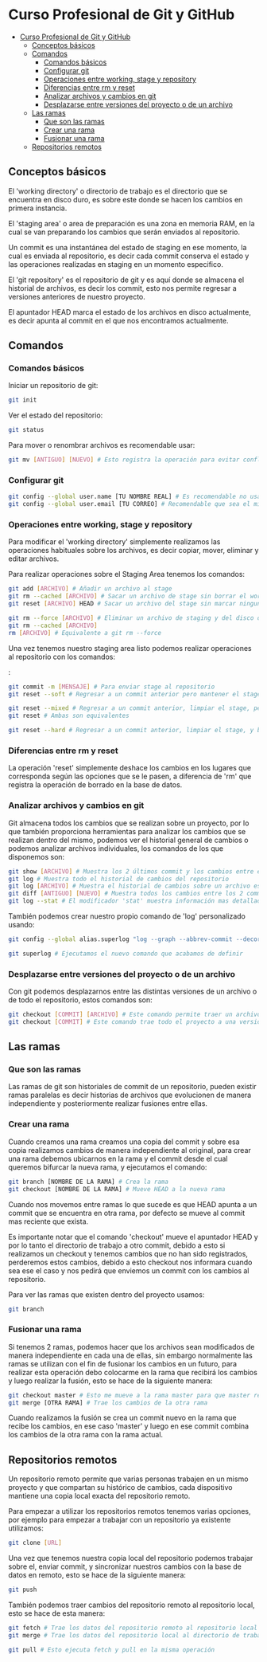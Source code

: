 # Curso Profesional de Git y GitHub

- [Curso Profesional de Git y GitHub](#curso-profesional-de-git-y-github)
  - [Conceptos básicos](#conceptos-básicos)
  - [Comandos](#comandos)
    - [Comandos básicos](#comandos-básicos)
    - [Configurar git](#configurar-git)
    - [Operaciones entre working, stage y repository](#operaciones-entre-working-stage-y-repository)
    - [Diferencias entre rm y reset](#diferencias-entre-rm-y-reset)
    - [Analizar archivos y cambios en git](#analizar-archivos-y-cambios-en-git)
    - [Desplazarse entre versiones del proyecto o de un archivo](#desplazarse-entre-versiones-del-proyecto-o-de-un-archivo)
  - [Las ramas](#las-ramas)
    - [Que son las ramas](#que-son-las-ramas)
    - [Crear una rama](#crear-una-rama)
    - [Fusionar una rama](#fusionar-una-rama)
  - [Repositorios remotos](#repositorios-remotos)

## Conceptos básicos

El 'working directory' o directorio de trabajo es el directorio que se encuentra
en disco duro, es sobre este donde se hacen los cambios en primera instancia.

El 'staging area' o area de preparación es una zona en memoria RAM, en la cual se
van preparando los cambios que serán enviados al repositorio.

Un commit es una instantánea del estado de staging en ese momento, la cual es
enviada al repositorio, es decir cada commit conserva el estado y las operaciones
realizadas en staging en un momento especifico.

El 'git repository' es el repositorio de git y es aquí donde se almacena el
historial de archivos, es decir los commit, esto nos permite regresar a versiones
anteriores de nuestro proyecto.

El apuntador HEAD marca el estado de los archivos en disco actualmente, es decir
apunta al commit en el que nos encontramos actualmente.

## Comandos

### Comandos básicos

Iniciar un repositorio de git:

```bash
git init
```

Ver el estado del repositorio:

```bash
git status
```

Para mover o renombrar archivos es recomendable usar:

```bash
git mv [ANTIGUO] [NUEVO] # Esto registra la operación para evitar conflictos
```

### Configurar git

```bash
git config --global user.name [TU NOMBRE REAL] # Es recomendable no usar el nickname
git config --global user.email [TU CORREO] # Recomendable que sea el mismo que tienes en github
```

### Operaciones entre working, stage y repository

Para modificar el 'working directory' simplemente realizamos las operaciones
habituales sobre los archivos, es decir copiar, mover, eliminar y editar archivos.

Para realizar operaciones sobre el Staging Area tenemos los comandos:

```bash
git add [ARCHIVO] # Añadir un archivo al stage
git rm --cached [ARCHIVO] # Sacar un archivo de stage sin borrar el working directory
git reset [ARCHIVO] HEAD # Sacar un archivo del stage sin marcar ninguna operación de borrado

git rm --force [ARCHIVO] # Eliminar un archivo de staging y del disco duro
git rm --cached [ARCHIVO]
rm [ARCHIVO] # Equivalente a git rm --force
```

Una vez tenemos nuestro staging area listo podemos realizar operaciones al
repositorio con los comandos: 

:

```bash
git commit -m [MENSAJE] # Para enviar stage al repositorio
git reset --soft # Regresar a un commit anterior pero mantener el stage

git reset --mixed # Regresar a un commit anterior, limpiar el stage, pero mantener el working directory
git reset # Ambas son equivalentes

git reset --hard # Regresar a un commit anterior, limpiar el stage, y borrar el working directory
```

### Diferencias entre rm y reset

La operación 'reset' simplemente deshace los cambios en los lugares que
corresponda según las opciones que se le pasen, a diferencia de 'rm' que registra
la operación de borrado en la base de datos.

### Analizar archivos y cambios en git

Git almacena todos los cambios que se realizan sobre un proyecto, por lo que
también proporciona herramientas para analizar los cambios que se realizan dentro
del mismo, podemos ver el historial general de cambios o podemos analizar
archivos individuales, los comandos de los que disponemos son:

```bash
git show [ARCHIVO] # Muestra los 2 últimos commit y los cambios entre ellos
git log # Muestra todo el historial de cambios del repositorio
git log [ARCHIVO] # Muestra el historial de cambios sobre un archivo especifico.
git diff [ANTIGUO] [NUEVO] # Muestra todos los cambios entre los 2 commit, es importante el orden
git log --stat # El modificador 'stat' muestra información mas detallada de los cambios
```

También podemos crear nuestro propio comando de 'log' personalizado usando:

```bash
git config --global alias.superlog "log --graph --abbrev-commit --decorate --date=relative --format=format:'%C(bold blue)%h%C(reset) - %C(bold green)(%ar)%C(reset) %C(white)%s%C(reset) %C(dim white)- %an%C(reset)%C(bold yellow)%d%C(reset)' --all"

git superlog # Ejecutamos el nuevo comando que acabamos de definir
```

### Desplazarse entre versiones del proyecto o de un archivo

Con git podemos desplazarnos entre las distintas versiones de un archivo o de
todo el repositorio, estos comandos son:

```bash
git checkout [COMMIT] [ARCHIVO] # Este comando permite traer un archivo de una versión anterior
git checkout [COMMIT] # Este comando trae todo el proyecto a una versión anterior, mueve el apuntador HEAD
```

## Las ramas

### Que son las ramas

Las ramas de git son historiales de commit de un repositorio, pueden existir
ramas paralelas es decir historias de archivos que evolucionen de manera
independiente y posteriormente realizar fusiones entre ellas.

### Crear una rama

Cuando creamos una rama creamos una copia del commit y sobre esa copia realizamos
cambios de manera independiente al original, para crear una rama debemos
ubicarnos en la rama y el commit desde el cual queremos bifurcar la nueva rama,
y ejecutamos el comando:

```bash
git branch [NOMBRE DE LA RAMA] # Crea la rama
git checkout [NOMBRE DE LA RAMA] # Mueve HEAD a la nueva rama
```

Cuando nos movemos entre ramas lo que sucede es que HEAD apunta a un commit que
se encuentra en otra rama, por defecto se mueve al commit mas reciente que exista.

Es importante notar que el comando 'checkout' mueve el apuntador HEAD y por lo
tanto el directorio de trabajo a otro commit, debido a esto si realizamos un
checkout y tenemos cambios que no han sido registrados, perderemos estos cambios,
debido a esto checkout nos informara cuando sea ese el caso y nos pedirá que
enviemos un commit con los cambios al repositorio.

Para ver las ramas que existen dentro del proyecto usamos:

```bash
git branch
```

### Fusionar una rama

Si tenemos 2 ramas, podemos hacer que los archivos sean modificados de manera
independiente en cada una de ellas, sin embargo normalmente las ramas se utilizan
con el fin de fusionar los cambios en un futuro, para realizar esta operación
debo colocarme en la rama que recibirá los cambios y luego realizar la fusión,
esto se hace de la siguiente manera:

```bash
git checkout master # Esto me mueve a la rama master para que master reciba los cambios
git merge [OTRA RAMA] # Trae los cambios de la otra rama
```

Cuando realizamos la fusión se crea un commit nuevo en la rama que recibe los
cambios, en ese caso 'master' y luego en ese commit combina los cambios de la
otra rama con la rama actual.

## Repositorios remotos

Un repositorio remoto permite que varias personas trabajen en un mismo proyecto
y que compartan su histórico de cambios, cada dispositivo mantiene una copia
local exacta del repositorio remoto.

Para empezar a utilizar los repositorios remotos tenemos varias opciones, por
ejemplo para empezar a trabajar con un repositorio ya existente utilizamos:

```bash
git clone [URL]
```

Una vez que tenemos nuestra copia local del repositorio podemos trabajar sobre
el, enviar commit, y sincronizar nuestros cambios con la base de datos en remoto,
esto se hace de la siguiente manera:

```bash
git push
```

También podemos traer cambios del repositorio remoto al repositorio local, esto
se hace de esta manera:

```bash
git fetch # Trae los datos del repositorio remoto al repositorio local
git merge # Trae los datos del repositorio local al directorio de trabajo

git pull # Esto ejecuta fetch y pull en la misma operación
```
